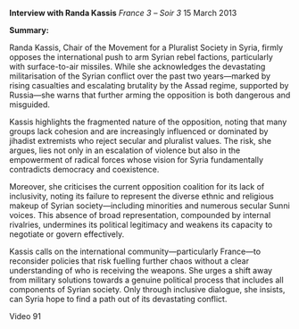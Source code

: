 **Interview with Randa Kassis** _France 3 –_ _Soir 3_ 15 March 2013

**Summary:**

Randa Kassis, Chair of the Movement for a Pluralist Society in Syria, firmly opposes the international push to arm Syrian rebel factions, particularly with surface-to-air missiles. While she acknowledges the devastating militarisation of the Syrian conflict over the past two years—marked by rising casualties and escalating brutality by the Assad regime, supported by Russia—she warns that further arming the opposition is both dangerous and misguided.

Kassis highlights the fragmented nature of the opposition, noting that many groups lack cohesion and are increasingly influenced or dominated by jihadist extremists who reject secular and pluralist values. The risk, she argues, lies not only in an escalation of violence but also in the empowerment of radical forces whose vision for Syria fundamentally contradicts democracy and coexistence.

Moreover, she criticises the current opposition coalition for its lack of inclusivity, noting its failure to represent the diverse ethnic and religious makeup of Syrian society—including minorities and numerous secular Sunni voices. This absence of broad representation, compounded by internal rivalries, undermines its political legitimacy and weakens its capacity to negotiate or govern effectively.

Kassis calls on the international community—particularly France—to reconsider policies that risk fuelling further chaos without a clear understanding of who is receiving the weapons. She urges a shift away from military solutions towards a genuine political process that includes all components of Syrian society. Only through inclusive dialogue, she insists, can Syria hope to find a path out of its devastating conflict.

Video 91